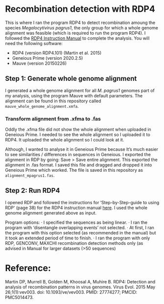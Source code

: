 
# Recombination detection with RDP4

This is where I ran the program RDP4 to detect recombination amoung the species *Megalocytivirus pagrus1*, the only group for which a whole genome alignment was feasible (which is required to run the program RDP4). I followed the [RDP4 Instruction Manual](https://web.cbio.uct.ac.za/~darren/RDP4Manual.pdf) to complete the analysis.
You will need the following software:
* RDP4 (version RDP4.101) (Martin et al. 2015)
* Geneious Prime (version 2020.2.5)
* Mauve (version 20150226)

## Step 1: Generate whole genome alignment
I generated a whole genome alignment for all *M. pagrus1* genomes part of my analysis, using the program Mauve with default parameters. The alignment can be found  in this repository called `mauve_whole_genome_alignment.xmfa`.

### Transform alignment from .xfma to .fas
Oddly the .xfma file did not show the whole alignment when uploaded in Geneious Prime. I needed to see the whole alignment so I uploaded it to RDP4. It uploaded the whole alignment so I could look at it. 

Although, I wanted to analyse it in Geneious Prime because It’s much easier to see similarities / differences in sequences in Geneious. I exported the alignment in RDP by going: Save > Save entire alignment. This exported the alignment in .fas format. I saved this file and dragged and dropped it into Geneious Prime which worked. The file is saved in this repository as `alignment_mpagrus1.fas`. 

## Step 2: Run RDP4
I opened RDP and followed the instructions for ‘Step-by-Step-guide to using RDP’ (page 38) for the RDP4 instruction manual [here](http://web.cbio.uct.ac.za/~darren/RDP5Manual.pdf). I used the whole genome alignment generated above as input. 

Program options:
· I specified the sequences as being linear.
· I ran the program with ‘disentangle overlapping events’ not selected.
· At first, I ran the program with this option selected (as recommended in the manual) but it took an extended period of time to finish.
· I ran the program with only RDP, GENCONV, MAXCHI recombination detection methods only (as advised in Manual for larger datasets (>50 sequences)


# Reference:
Martin DP, Murrell B, Golden M, Khoosal A, Muhire B. RDP4: Detection and analysis of recombination patterns in virus genomes. Virus Evol. 2015 May 26;1(1):vev003. doi: 10.1093/ve/vev003. PMID: 27774277; PMCID: PMC5014473.

